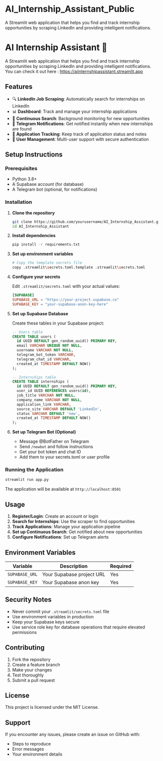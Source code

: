 # AI_Internship_Assistant_Public
A Streamlit web application that helps you find and track internship opportunities by scraping LinkedIn and providing intelligent notifications.
# AI Internship Assistant 🚀

A Streamlit web application that helps you find and track internship opportunities by scraping LinkedIn and providing intelligent notifications.
You can check it out here : https://aiinternshipassistant.streamlit.app 
## Features

- 🔍 **LinkedIn Job Scraping**: Automatically search for internships on LinkedIn
- 📊 **Dashboard**: Track and manage your internship applications
- 🔄 **Continuous Search**: Background monitoring for new opportunities
- 📱 **Telegram Notifications**: Get notified instantly when new internships are found
- 📝 **Application Tracking**: Keep track of application status and notes
- 👥 **User Management**: Multi-user support with secure authentication

## Setup Instructions

### Prerequisites

- Python 3.8+
- A Supabase account (for database)
- A Telegram bot (optional, for notifications)

### Installation

1. **Clone the repository**
   ```bash
   git clone https://github.com/yourusername/AI_Internship_Assistant.git
   cd AI_Internship_Assistant
   ```

2. **Install dependencies**
   ```bash
   pip install -r requirements.txt
   ```

3. **Set up environment variables**
   ```bash
   # Copy the template secrets file
   copy .streamlit\secrets.toml.template .streamlit\secrets.toml
   ```

4. **Configure your secrets**
   
   Edit `.streamlit/secrets.toml` with your actual values:
   ```toml
   [SUPABASE]
   SUPABASE_URL = "https://your-project.supabase.co"
   SUPABASE_KEY = "your-supabase-anon-key-here"
   ```

5. **Set up Supabase Database**
   
   Create these tables in your Supabase project:
   
   ```sql
   -- Users table
   CREATE TABLE users (
     id UUID DEFAULT gen_random_uuid() PRIMARY KEY,
     email VARCHAR UNIQUE NOT NULL,
     username VARCHAR NOT NULL,
     telegram_bot_token VARCHAR,
     telegram_chat_id VARCHAR,
     created_at TIMESTAMP DEFAULT NOW()
   );
   
   -- Internships table
   CREATE TABLE internships (
     id UUID DEFAULT gen_random_uuid() PRIMARY KEY,
     user_id UUID REFERENCES users(id),
     job_title VARCHAR NOT NULL,
     company_name VARCHAR NOT NULL,
     application_link VARCHAR,
     source_site VARCHAR DEFAULT 'LinkedIn',
     status VARCHAR DEFAULT 'new',
     created_at TIMESTAMP DEFAULT NOW()
   );
   ```

6. **Set up Telegram Bot (Optional)**
   
   - Message @BotFather on Telegram
   - Send `/newbot` and follow instructions
   - Get your bot token and chat ID
   - Add them to your secrets.toml or user profile

### Running the Application

```bash
streamlit run app.py
```

The application will be available at `http://localhost:8501`

## Usage

1. **Register/Login**: Create an account or login
2. **Search for Internships**: Use the scraper to find opportunities
3. **Track Applications**: Manage your application pipeline
4. **Set up Continuous Search**: Get notified about new opportunities
5. **Configure Notifications**: Set up Telegram alerts

## Environment Variables

| Variable | Description | Required |
|----------|-------------|----------|
| `SUPABASE_URL` | Your Supabase project URL | Yes |
| `SUPABASE_KEY` | Your Supabase anon key | Yes |

## Security Notes

- Never commit your `.streamlit/secrets.toml` file
- Use environment variables in production
- Keep your Supabase keys secure
- Use service role key for database operations that require elevated permissions

## Contributing

1. Fork the repository
2. Create a feature branch
3. Make your changes
4. Test thoroughly
5. Submit a pull request

## License

This project is licensed under the MIT License.

## Support

If you encounter any issues, please create an issue on GitHub with:
- Steps to reproduce
- Error messages
- Your environment details
